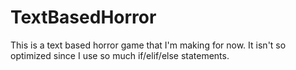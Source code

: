 # TextBasedHorror
This is a text based horror game that I'm making for now. It isn't so optimized since I use so much if/elif/else statements.
